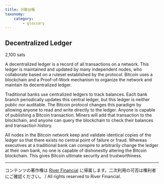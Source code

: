 ```yaml
---
title: 分散台帳
taxonomy:
    category:
        - glossary
---
```


## Decentralized Ledger
2,100 sats

A decentralized ledger is a record of all transactions on a network. This ledger is maintained and updated by many independent nodes, who collaborate based on a ruleset established by the protocol. Bitcoin uses a blockchain and a Proof-of-Work mechanism to organize the network and maintain its decentralized ledger.

Traditional banks use centralized ledgers to track balances. Each bank branch periodically updates this central ledger, but this ledger is neither public nor auditable. The Bitcoin protocol changes this paradigm by allowing anyone to read and write directly to the ledger. Anyone is capable of publishing a Bitcoin transaction. Miners will add that transaction to the blockchain, and anyone can query the blockchain to check their balances and transaction history.

All nodes in the Bitcoin network keep and validate identical copies of the ledger so that there exists no central point of failure or fraud. Whereas executives at a traditional bank can conspire to arbitrarily change the ledger at their own bank, no one is capable of dishonestly altering the Bitcoin blockchain. This gives Bitcoin ultimate security and trustworthiness.

---
コンテンツの著作権は [River Financial](https://river.com/) に帰属します。二次利用の可否は権利者にご確認ください。 / All rights reserved to River Financial.
